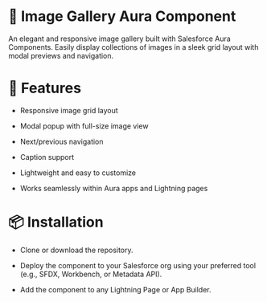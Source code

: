 # 📸 Image Gallery Aura Component
An elegant and responsive image gallery built with Salesforce Aura Components. Easily display collections of images in a sleek grid layout with modal previews and navigation.

# 🚀 Features
- Responsive image grid layout

- Modal popup with full-size image view

- Next/previous navigation

- Caption support

- Lightweight and easy to customize

- Works seamlessly within Aura apps and Lightning pages

# 📦 Installation
- Clone or download the repository.

- Deploy the component to your Salesforce org using your preferred tool (e.g., SFDX, Workbench, or Metadata API).

- Add the component to any Lightning Page or App Builder.
